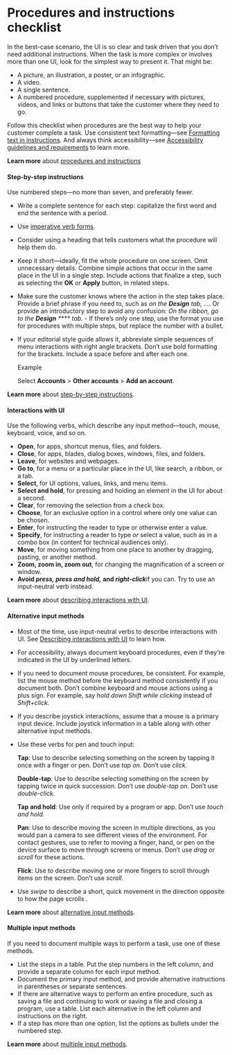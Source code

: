 ﻿# Procedures and instructions checklist

In
the best-case scenario, the UI is so clear and task driven that
you don’t need additional instructions. When the task is more
complex or involves more than one UI, look for the simplest way to present it. That might be:
  - A picture, an illustration, a poster, or an infographic.
  - A video. 
  - A single sentence.
  - A
    numbered procedure, supplemented if necessary with pictures,
    videos, and links or buttons that take the customer where they need
    to go. 

Follow this
checklist when procedures are the best way to help your
customer complete a task. Use consistent text formatting—see [Formatting text in instructions](/style-guide/procedures-instructions/formatting-text-in-instructions). And always think accessibility—see [Accessibility guidelines and requirements](/style-guide/accessibility/accessibility-guidelines-requirements) to learn more. 

**Learn more** about [procedures and instructions](/style-guide/procedures-instructions/)

#### Step-by-step instructions

Use numbered steps—no more than seven, and preferably fewer. 

  - Write a complete sentence for each step: capitalize the first word and end the sentence with a period. 
  - Use [imperative verb forms](/style-guide/grammar/verbs).
   - Consider using a heading that tells customers what the procedure will help them do. 
  - Keep
    it short—ideally, fit the whole procedure on one screen. Omit
    unnecessary details. Combine simple actions that occur in the same
    place in the UI in a single step. Include actions that finalize a
    step, such as selecting the **OK** or **Apply** button, in related steps.
  - Make
    sure the customer knows where the action in the step takes place.
    Provide a brief phrase if you need to, such as *on the **Design** tab, ….* Or provide an introductory step to avoid any confusion: *On the ribbon, go to the **Design** **** tab.*   - If there’s only one step, use the format you use for procedures with multiple steps, but replace the number with a bullet.
  - If  your
    editorial style guide allows it, abbreviate simple sequences of
    menu interactions with right angle brackets. Don’t use bold
    formatting for the brackets. Include a space before and after each
    one.
    
    Example
    
    Select **Accounts** \> **Other accounts** \> **Add an account**.

**Learn more** about [step-by-step instructions](/style-guide/procedures-instructions/writing-step-by-step-instructions). 

#### Interactions with UI

Use the following verbs, which describe any input method—touch, mouse, keyboard, voice, and so on. 

  - **Open**, for apps, shortcut menus, files, and folders.
  - **Close**, for apps, blades, dialog boxes, windows, files, and folders.
  - **Leave**, for websites and webpages.
  - **Go to**, for a menu or a particular place in the UI, like search, a ribbon, or a tab.
  - **Select**, for UI options, values, links, and menu items.
  - **Select and hold**, for pressing and holding an element in the UI for about a second.
  - **Clear**, for removing the selection from a check box.
  - **Choose**, for an exclusive option in a control where only one value can be chosen.
  - **Enter**, for instructing the reader to type or otherwise enter a value.
  - **Specify**, for instructing a reader to type *or* select a value, such as in a combo box (in content for technical audiences only). 
  - **Move**, for moving something from one place to another by dragging, pasting, or another method.
  - **Zoom, zoom in, zoom out**, for changing the magnification of a screen or window.
  - **Avoid *press, press and hold,* and *right-click***if you can. Try to use an input-neutral verb instead. 

**Learn more** about [describing interactions with UI](/style-guide/procedures-instructions/describing-interactions-with-ui).

#### Alternative input methods

  - Most of the time, use input-neutral verbs to describe interactions with UI. See [Describing interactions with UI](/style-guide/procedures-instructions/describing-interactions-with-ui) to learn how. 
  - For accessibility, always document keyboard procedures, even if they're indicated in the UI by underlined letters.
  - If
    you need to document mouse procedures, be consistent. For example,
    list the mouse method before the keyboard method consistently if
    you document both. Don’t combine keyboard and mouse actions using a
    plus sign. For example, say *hold down Shift while clicking* instead of *Shift+click.*
  - If
    you describe joystick interactions, assume that a mouse is a
    primary input device. Include joystick information in a table along
    with other alternative input methods. 
  - Use these verbs for pen and touch input:
  
    **Tap**: Use to describe selecting something on the screen by tapping it once with a finger or pen. Don’t use *tap on.* Don’t use *click.* 
    
    **Double-tap**: Use to describe selecting something on the screen by tapping twice in quick succession. Don’t use *double-tap on.* Don’t use *double-click.* 
    
    **Tap and hold**: Use only if required by a program or app. Don’t use *touch and hold.*
    
    **Pan**:
    Use to describe moving the screen in multiple directions, as you
    would pan a camera to see different views of the environment. For
    contact gestures, use to refer to moving a finger, hand, or pen on
    the device surface to move through screens or menus. Don’t use *drag* or *scroll* for these actions. 
    
    **Flick**: Use to describe moving one or more fingers to scroll through items on the screen. Don’t use *scroll.*
  - Use *swipe* to describe a short, quick movement in the direction opposite to how the page scrolls .

**Learn more** about [alternative input methods](/style-guide/procedures-instructions/describing-alternative-input-methods).

#### Multiple input methods

If you need to document multiple ways to perform a task, use one of these methods.

  - List the steps in a table. Put the step numbers in the left column, and provide a separate column for each input method.
  - Document the primary input method, and provide alternative instructions in parentheses or separate sentences.
  - If
    there are alternative ways to perform an entire procedure, such as
    saving a file and continuing to work or saving a file and closing a
    program, use a table. List each alternative in the left column
    and instructions on the right.
  - If a step has more than one option, list the options as bullets under the numbered step. 

**Learn more** about [multiple input methods](/style-guide/procedures-instructions/describing-alternative-input-methods).

